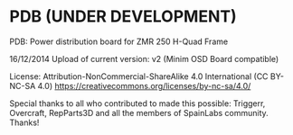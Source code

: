 PDB (UNDER DEVELOPMENT)
===

PDB: Power distribution board for ZMR 250 H-Quad Frame

16/12/2014
Upload of current version: v2 (Minim OSD Board compatible)



License: Attribution-NonCommercial-ShareAlike 4.0 International (CC BY-NC-SA 4.0)
https://creativecommons.org/licenses/by-nc-sa/4.0/

Special thanks to all who contributed to made this possible: Triggerr, Overcraft, RepParts3D and all the members of SpainLabs community. Thanks!
